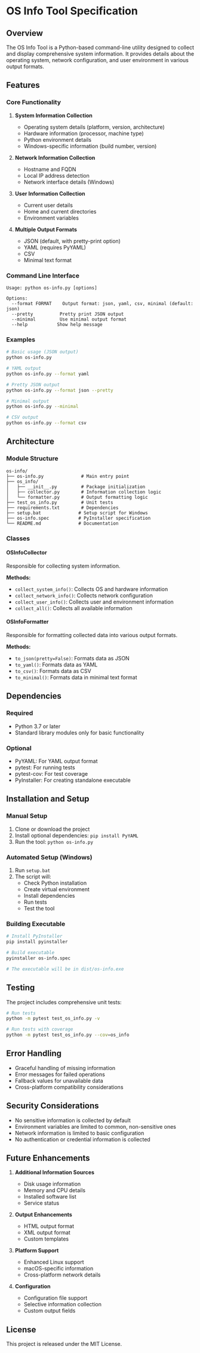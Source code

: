 # OS Info Tool Specification

## Overview

The OS Info Tool is a Python-based command-line utility designed to collect and display comprehensive system information. It provides details about the operating system, network configuration, and user environment in various output formats.

## Features

### Core Functionality

1. **System Information Collection**
   - Operating system details (platform, version, architecture)
   - Hardware information (processor, machine type)
   - Python environment details
   - Windows-specific information (build number, version)

2. **Network Information Collection**
   - Hostname and FQDN
   - Local IP address detection
   - Network interface details (Windows)

3. **User Information Collection**
   - Current user details
   - Home and current directories
   - Environment variables

4. **Multiple Output Formats**
   - JSON (default, with pretty-print option)
   - YAML (requires PyYAML)
   - CSV
   - Minimal text format

### Command Line Interface

```
Usage: python os-info.py [options]

Options:
  --format FORMAT    Output format: json, yaml, csv, minimal (default: json)
  --pretty          Pretty print JSON output
  --minimal         Use minimal output format
  --help           Show help message
```

### Examples

```bash
# Basic usage (JSON output)
python os-info.py

# YAML output
python os-info.py --format yaml

# Pretty JSON output
python os-info.py --format json --pretty

# Minimal output
python os-info.py --minimal

# CSV output
python os-info.py --format csv
```

## Architecture

### Module Structure

```
os-info/
├── os-info.py              # Main entry point
├── os_info/
│   ├── __init__.py         # Package initialization
│   ├── collector.py        # Information collection logic
│   └── formatter.py        # Output formatting logic
├── test_os_info.py         # Unit tests
├── requirements.txt        # Dependencies
├── setup.bat              # Setup script for Windows
├── os-info.spec           # PyInstaller specification
└── README.md              # Documentation
```

### Classes

#### OSInfoCollector

Responsible for collecting system information.

**Methods:**
- `collect_system_info()`: Collects OS and hardware information
- `collect_network_info()`: Collects network configuration
- `collect_user_info()`: Collects user and environment information
- `collect_all()`: Collects all available information

#### OSInfoFormatter

Responsible for formatting collected data into various output formats.

**Methods:**
- `to_json(pretty=False)`: Formats data as JSON
- `to_yaml()`: Formats data as YAML
- `to_csv()`: Formats data as CSV
- `to_minimal()`: Formats data in minimal text format

## Dependencies

### Required
- Python 3.7 or later
- Standard library modules only for basic functionality

### Optional
- PyYAML: For YAML output format
- pytest: For running tests
- pytest-cov: For test coverage
- PyInstaller: For creating standalone executable

## Installation and Setup

### Manual Setup

1. Clone or download the project
2. Install optional dependencies: `pip install PyYAML`
3. Run the tool: `python os-info.py`

### Automated Setup (Windows)

1. Run `setup.bat`
2. The script will:
   - Check Python installation
   - Create virtual environment
   - Install dependencies
   - Run tests
   - Test the tool

### Building Executable

```bash
# Install PyInstaller
pip install pyinstaller

# Build executable
pyinstaller os-info.spec

# The executable will be in dist/os-info.exe
```

## Testing

The project includes comprehensive unit tests:

```bash
# Run tests
python -m pytest test_os_info.py -v

# Run tests with coverage
python -m pytest test_os_info.py --cov=os_info
```

## Error Handling

- Graceful handling of missing information
- Error messages for failed operations
- Fallback values for unavailable data
- Cross-platform compatibility considerations

## Security Considerations

- No sensitive information is collected by default
- Environment variables are limited to common, non-sensitive ones
- Network information is limited to basic configuration
- No authentication or credential information is collected

## Future Enhancements

1. **Additional Information Sources**
   - Disk usage information
   - Memory and CPU details
   - Installed software list
   - Service status

2. **Output Enhancements**
   - HTML output format
   - XML output format
   - Custom templates

3. **Platform Support**
   - Enhanced Linux support
   - macOS-specific information
   - Cross-platform network details

4. **Configuration**
   - Configuration file support
   - Selective information collection
   - Custom output fields

## License

This project is released under the MIT License.
